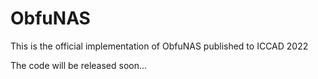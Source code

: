 # ObfuNAS
This is the official implementation of ObfuNAS published to ICCAD 2022

The code will be released soon...

